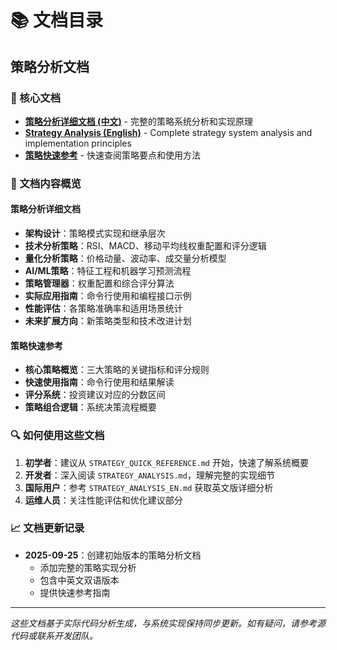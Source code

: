 # 📚 文档目录

## 策略分析文档

### 🎯 核心文档
- **[策略分析详细文档 (中文)](./STRATEGY_ANALYSIS.md)** - 完整的策略系统分析和实现原理
- **[Strategy Analysis (English)](./STRATEGY_ANALYSIS_EN.md)** - Complete strategy system analysis and implementation principles
- **[策略快速参考](./STRATEGY_QUICK_REFERENCE.md)** - 快速查阅策略要点和使用方法

### 📖 文档内容概览

#### 策略分析详细文档
- **架构设计**：策略模式实现和继承层次
- **技术分析策略**：RSI、MACD、移动平均线权重配置和评分逻辑
- **量化分析策略**：价格动量、波动率、成交量分析模型
- **AI/ML策略**：特征工程和机器学习预测流程
- **策略管理器**：权重配置和综合评分算法
- **实际应用指南**：命令行使用和编程接口示例
- **性能评估**：各策略准确率和适用场景统计
- **未来扩展方向**：新策略类型和技术改进计划

#### 策略快速参考
- **核心策略概览**：三大策略的关键指标和评分规则
- **快速使用指南**：命令行使用和结果解读
- **评分系统**：投资建议对应的分数区间
- **策略组合逻辑**：系统决策流程概要

### 🔍 如何使用这些文档

1. **初学者**：建议从 `STRATEGY_QUICK_REFERENCE.md` 开始，快速了解系统概要
2. **开发者**：深入阅读 `STRATEGY_ANALYSIS.md`，理解完整的实现细节
3. **国际用户**：参考 `STRATEGY_ANALYSIS_EN.md` 获取英文版详细分析
4. **运维人员**：关注性能评估和优化建议部分

### 📈 文档更新记录

- **2025-09-25**：创建初始版本的策略分析文档
  - 添加完整的策略实现分析
  - 包含中英文双语版本
  - 提供快速参考指南

---

*这些文档基于实际代码分析生成，与系统实现保持同步更新。如有疑问，请参考源代码或联系开发团队。*
